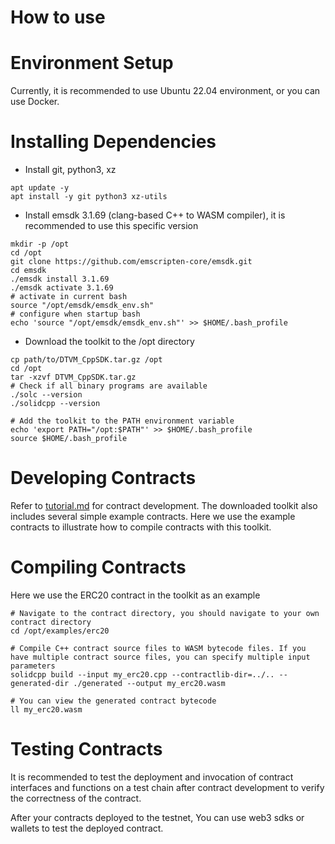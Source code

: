 How to use
============

# Environment Setup

Currently, it is recommended to use Ubuntu 22.04 environment, or you can use Docker.

# Installing Dependencies

* Install git, python3, xz

```
apt update -y
apt install -y git python3 xz-utils
```

* Install emsdk 3.1.69 (clang-based C++ to WASM compiler), it is recommended to use this specific version

```
mkdir -p /opt
cd /opt
git clone https://github.com/emscripten-core/emsdk.git
cd emsdk
./emsdk install 3.1.69
./emsdk activate 3.1.69
# activate in current bash
source "/opt/emsdk/emsdk_env.sh"
# configure when startup bash
echo 'source "/opt/emsdk/emsdk_env.sh"' >> $HOME/.bash_profile
```

* Download the toolkit to the /opt directory

```
cp path/to/DTVM_CppSDK.tar.gz /opt
cd /opt
tar -xzvf DTVM_CppSDK.tar.gz
# Check if all binary programs are available
./solc --version
./solidcpp --version

# Add the toolkit to the PATH environment variable
echo 'export PATH="/opt:$PATH"' >> $HOME/.bash_profile
source $HOME/.bash_profile
```

# Developing Contracts

Refer to [tutorial.md](tutorial.md) for contract development. The downloaded toolkit also includes several simple example contracts. Here we use the example contracts to illustrate how to compile contracts with this toolkit.

# Compiling Contracts

Here we use the ERC20 contract in the toolkit as an example

```
# Navigate to the contract directory, you should navigate to your own contract directory
cd /opt/examples/erc20

# Compile C++ contract source files to WASM bytecode files. If you have multiple contract source files, you can specify multiple input parameters
solidcpp build --input my_erc20.cpp --contractlib-dir=../.. --generated-dir ./generated --output my_erc20.wasm

# You can view the generated contract bytecode
ll my_erc20.wasm

```

# Testing Contracts

It is recommended to test the deployment and invocation of contract interfaces and functions on a test chain after contract development to verify the correctness of the contract.

After your contracts deployed to the testnet, You can use web3 sdks or wallets to test the deployed contract.
